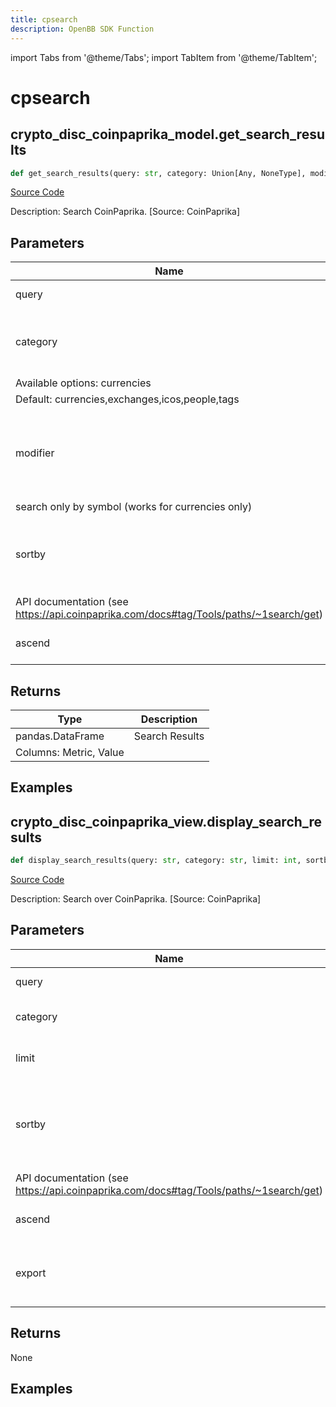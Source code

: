 ```yaml
---
title: cpsearch
description: OpenBB SDK Function
---
```


import Tabs from '@theme/Tabs';
import TabItem from '@theme/TabItem';

# cpsearch

<Tabs>
<TabItem value="model" label="Model" default>

## crypto_disc_coinpaprika_model.get_search_results

```python title='openbb_terminal/cryptocurrency/discovery/coinpaprika_model.py'
def get_search_results(query: str, category: Union[Any, NoneType], modifier: Union[Any, NoneType], sortby: str, ascend: bool) -> DataFrame:
```
[Source Code](https://github.com/OpenBB-finance/OpenBBTerminal/tree/main/openbb_terminal/cryptocurrency/discovery/coinpaprika_model.py#L27)

Description: Search CoinPaprika. [Source: CoinPaprika]

## Parameters

| Name | Type | Description | Default | Optional |
| ---- | ---- | ----------- | ------- | -------- |
| query | str | phrase for search | None | False |
| category | Optional[Any] | one or more categories (comma separated) to search.
Available options: currencies|exchanges|icos|people|tags
Default: currencies,exchanges,icos,people,tags | currencies | False |
| modifier | Optional[Any] | set modifier for search results. Available options: symbol_search -
search only by symbol (works for currencies only) | None | False |
| sortby | str | Key to sort data. The table can be sorted by every of its columns. Refer to
API documentation (see https://api.coinpaprika.com/docs#tag/Tools/paths/~1search/get) | None | False |
| ascend | bool | Flag to sort data descending | None | False |

## Returns

| Type | Description |
| ---- | ----------- |
| pandas.DataFrame | Search Results
Columns: Metric, Value |

## Examples



</TabItem>
<TabItem value="view" label="View">

## crypto_disc_coinpaprika_view.display_search_results

```python title='openbb_terminal/cryptocurrency/discovery/coinpaprika_view.py'
def display_search_results(query: str, category: str, limit: int, sortby: str, ascend: bool, export: str) -> None:
```
[Source Code](https://github.com/OpenBB-finance/OpenBBTerminal/tree/main/openbb_terminal/cryptocurrency/discovery/coinpaprika_view.py#L16)

Description: Search over CoinPaprika. [Source: CoinPaprika]

## Parameters

| Name | Type | Description | Default | Optional |
| ---- | ---- | ----------- | ------- | -------- |
| query | str | Search query | None | False |
| category | str | Categories to search: currencies|exchanges|icos|people|tags|all. Default: all | all | False |
| limit | int | Number of records to display | None | False |
| sortby | str | Key to sort data. The table can be sorted by every of its columns. Refer to
API documentation (see https://api.coinpaprika.com/docs#tag/Tools/paths/~1search/get) | None | False |
| ascend | bool | Flag to sort data descending | None | False |
| export | str | Export dataframe data to csv,json,xlsx file | None | False |

## Returns

None

## Examples



</TabItem>
</Tabs>